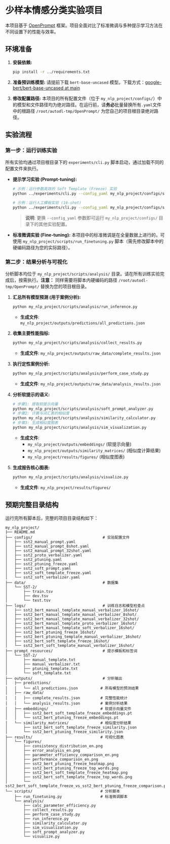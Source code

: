 # 少样本情感分类实验项目

本项目基于 [OpenPrompt](https://github.com/thunlp/OpenPrompt) 框架。项目全面对比了标准微调与多种提示学习方法在不同设置下的性能与效率。

## 环境准备

1.  **安装依赖:**
    
    ```bash
    pip install -r ../requirements.txt
    ```
    
3.  **准备预训练模型:**
    请提前下载 `bert-base-uncased` 模型。下载方式：[google-bert/bert-base-uncased at main](https://hf-mirror.com/google-bert/bert-base-uncased/tree/main)

4.  **修改配置路径:**
    本项目的所有配置文件（位于 `my_nlp_project/configs/`）中的模型和文件路径均为绝对路径。在运行前，请**务必**批量替换所有`.yaml`文件中的根路径 `/root/autodl-tmp/OpenPrompt/` 为您自己的项目根目录绝对路径。

## 实验流程

### 第一步：运行训练实验

所有实验均通过项目根目录下的 `experiments/cli.py` 脚本启动，通过加载不同的配置文件来执行。

- **提示学习实验 (Prompt-tuning):**
  
  ```bash
  # 示例：运行参数高效的 Soft Template (Freeze) 实验
  python ../experiments/cli.py --config_yaml my_nlp_project/configs/sst2_soft_template_freeze.yaml
  
  # 示例：运行人工模板实验 (16-shot)
  python ../experiments/cli.py --config_yaml my_nlp_project/configs/sst2_manual_prompt.yaml
  ```
  > **说明**: 更换 `--config_yaml` 参数即可运行 `my_nlp_project/configs/` 目录下的其他实验配置。
  
- **标准微调实验 (Fine-tuning):**
  本项目中的标准微调是在全量数据上进行的，可使用 `my_nlp_project/scripts/run_finetuning.py` 脚本（需先修改脚本中的硬编码路径为您的实际路径）。

### 第二步：结果分析与可视化

分析脚本均位于 `my_nlp_project/scripts/analysis/` 目录。请在所有训练实验完成后，按需执行。**注意：** 同样需要将脚本内硬编码的路径 `/root/autodl-tmp/OpenPrompt/` 替换为您的项目根目录。

1.  **汇总所有模型预测 (用于案例分析):**
    ```bash
    python my_nlp_project/scripts/analysis/run_inference.py
    ```
    - **生成文件**: `my_nlp_project/outputs/predictions/all_predictions.json`

2.  **收集主要性能指标:**
    
    ```bash
    python my_nlp_project/scripts/analysis/collect_results.py
    ```
    - **生成文件**: `my_nlp_project/outputs/raw_data/complete_results.json`
    
3.  **执行定性案例分析:**
    
    ```bash
    python my_nlp_project/scripts/analysis/perform_case_study.py
    ```
    - **生成文件**: `my_nlp_project/outputs/raw_data/analysis_results.json`
    
4.  **分析软提示的语义:**
    ```bash
    # 步骤1: 提取软提示向量
    python my_nlp_project/scripts/analysis/soft_prompt_analyzer.py
    # 步骤2: 计算与词汇表的相似度
    python my_nlp_project/scripts/analysis/similarity_calculator.py
    # 步骤3: 生成相似度图表
    python my_nlp_project/scripts/analysis/sim_visualization.py
    ```
    - **生成文件**: 
      - `my_nlp_project/outputs/embeddings/` (软提示向量)
      - `my_nlp_project/outputs/similarity_matrices/` (相似度计算结果)
      - `my_nlp_project/results/figures/` (相似度图表)
    
5.  **生成报告核心图表:**
    
    ```bash
    python my_nlp_project/scripts/analysis/visualize.py
    ```
    - **生成文件**: `my_nlp_project/results/figures/`

## 预期完整目录结构

运行完所有脚本后，完整的项目目录结构如下：

```
my_nlp_project/
├── README.md
├── configs/                               # 实验配置文件
│   ├── sst2_manual_prompt.yaml
│   ├── sst2_manual_prompt_8shot.yaml
│   ├── sst2_manual_prompt_32shot.yaml
│   ├── sst2_proto_verbalizer.yaml
│   ├── sst2_ptuning.yaml
│   ├── sst2_ptuning_freeze.yaml
│   ├── sst2_soft_prompt.yaml
│   ├── sst2_soft_template_freeze.yaml
│   └── sst2_soft_verbalizer.yaml
├── data/                                  # 数据集
│   └── SST-2/
│       ├── train.tsv
│       ├── dev.tsv
│       └── test.tsv
├── logs/                                  # 训练日志和模型检查点
│   ├── sst2_bert_manual_template_manual_verbalizer_16shot/
│   ├── sst2_bert_manual_template_manual_verbalizer_8shot/
│   ├── sst2_bert_manual_template_manual_verbalizer_32shot/
│   ├── sst2_bert_manual_template_proto_verbalizer_16shot/
│   ├── sst2_bert_manual_template_soft_verbalizer_16shot/
│   ├── sst2_bert_ptuning_freeze_16shot/
│   ├── sst2_bert_ptuning_template_manual_verbalizer_16shot/
│   ├── sst2_bert_soft_template_freeze_16shot/
│   └── sst2_bert_soft_template_manual_verbalizer_16shot/
├── prompt_resources/                      # 提示模板和标签词
│   └── SST-2/
│       ├── manual_template.txt
│       ├── manual_verbalizer.txt
│       ├── ptuning_template.txt
│       └── soft_template.txt
├── outputs/                               # 分析输出
│   ├── predictions/
│   │   └── all_predictions.json          # 所有模型的预测结果
│   ├── raw_data/
│   │   ├── complete_results.json         # 完整性能统计
│   │   └── analysis_results.json         # 案例分析结果
│   ├── embeddings/                       # 软提示向量文件
│   │   ├── sst2_bert_soft_template_freeze_embeddings.pt
│   │   └── sst2_bert_ptuning_freeze_embeddings.pt
│   └── similarity_matrices/              # 相似度分析结果
│       ├── sst2_bert_soft_template_freeze_similarity.json
│       └── sst2_bert_ptuning_freeze_similarity.json
├── results/                              # 可视化图表
│   └── figures/
│       ├── consistency_distribution_en.png
│       ├── error_analysis_en.png
│       ├── parameter_efficiency_comparison_en.png
│       ├── performance_comparison_en.png
│       ├── sst2_bert_ptuning_freeze_heatmap.png
│       ├── sst2_bert_ptuning_freeze_top_words.png
│       ├── sst2_bert_soft_template_freeze_heatmap.png
│       ├── sst2_bert_soft_template_freeze_top_words.png
│       └── sst2_bert_soft_template_freeze_vs_sst2_bert_ptuning_freeze_comparison.png
└── scripts/                              # 分析脚本
    ├── run_finetuning.py                 # 标准微调脚本
    └── analysis/
        ├── calc_parameter_efficiency.py
        ├── collect_results.py
        ├── perform_case_study.py
        ├── run_inference.py
        ├── similarity_calculator.py
        ├── sim_visualization.py
        ├── soft_prompt_analyzer.py
        └── visualize.py
```